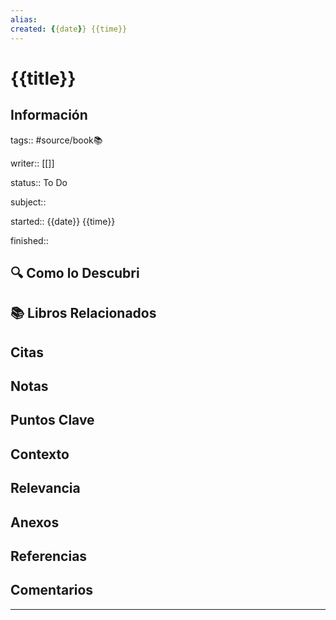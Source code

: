 ```yaml
---
alias: 
created: {{date}} {{time}}
---
```

# {{title}}
## Información
tags:: #source/book📚 

writer:: [[]]

status:: To Do

subject::

started:: {{date}} {{time}}

finished::

## 🔍 Como lo Descubri

## 📚 Libros Relacionados

## Citas

## Notas

## Puntos Clave

## Contexto

## Relevancia

## Anexos

## Referencias

## Comentarios
___


